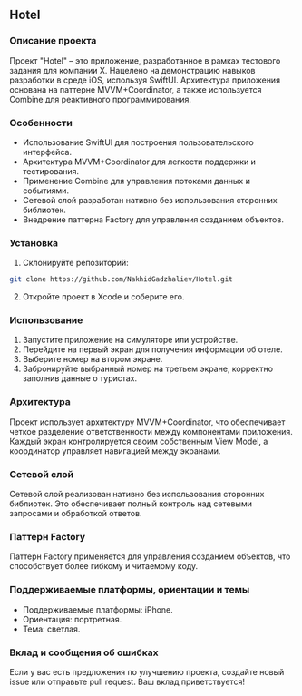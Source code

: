 ## Hotel

### Описание проекта

Проект "Hotel" – это приложение, разработанное в рамках тестового задания для компании Х. Нацелено на демонстрацию навыков разработки в среде iOS, используя SwiftUI. Архитектура приложения основана на паттерне MVVM+Coordinator, а также используется Combine для реактивного программирования.

### Особенности

- Использование SwiftUI для построения пользовательского интерфейса.
- Архитектура MVVM+Coordinator для легкости поддержки и тестирования.
- Применение Combine для управления потоками данных и событиями.
- Сетевой слой разработан нативно без использования сторонних библиотек.
- Внедрение паттерна Factory для управления созданием объектов.

### Установка

1. Склонируйте репозиторий:

```bash
git clone https://github.com/NakhidGadzhaliev/Hotel.git
```

2. Откройте проект в Xcode и соберите его.

### Использование

1. Запустите приложение на симуляторе или устройстве.
2. Перейдите на первый экран для получения информации об отеле.
3. Выберите номер на втором экране.
4. Забронируйте выбранный номер на третьем экране, корректно заполнив данные о туристах.

### Архитектура

Проект использует архитектуру MVVM+Coordinator, что обеспечивает четкое разделение ответственности между компонентами приложения. Каждый экран контролируется своим собственным View Model, а координатор управляет навигацией между экранами.

### Сетевой слой

Сетевой слой реализован нативно без использования сторонних библиотек. Это обеспечивает полный контроль над сетевыми запросами и обработкой ответов.

### Паттерн Factory

Паттерн Factory применяется для управления созданием объектов, что способствует более гибкому и читаемому коду.

### Поддерживаемые платформы, ориентации и темы

- Поддерживаемые платформы: iPhone.
- Ориентация: портретная.
- Тема: светлая.

### Вклад и сообщения об ошибках

Если у вас есть предложения по улучшению проекта, создайте новый issue или отправьте pull request. Ваш вклад приветствуется!
